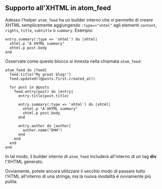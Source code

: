 ## Supporto all'XHTML in atom\_feed

Adesso l'helper `atom_feed` ha un builder interno che vi permette di creare XHTML semplicemente aggiungendo `:type=>"xhtml"` agli elementi `content`, `rights`, `title`, `subtitle` o `summary`. Esempio:

	entry.summary(:type => 'xhtml') do |xhtml|
	  xhtml.p "A XHTML summary"
	  xhtml.p post.body
	end

Osservate come questo blocco si innesta nella chiamata `atom_feed`:

	atom_feed do |feed|
	  feed.title("My great blog!")
	  feed.updated((@posts.first.created_at))

	  for post in @posts
	    feed.entry(post) do |entry|
	      entry.title(post.title)

	      entry.summary(:type => 'xhtml') do |xhtml|
	        xhtml.p "A XHTML summary"
	        xhtml.p post.body
	      end

	      entry.author do |author|
	        author.name("DHH")
	      end
	    end
	  end
	end

In tal modo, il builder interno di `atom_feed` includerà all'interno di un tag **div** l'XHTML generato.

Ovviamente, potete ancora utilizzare il vecchio modo di passare tutto l'HTML all'interno di una stringa, ma la nuova modalità è ovviamente più pulita.
